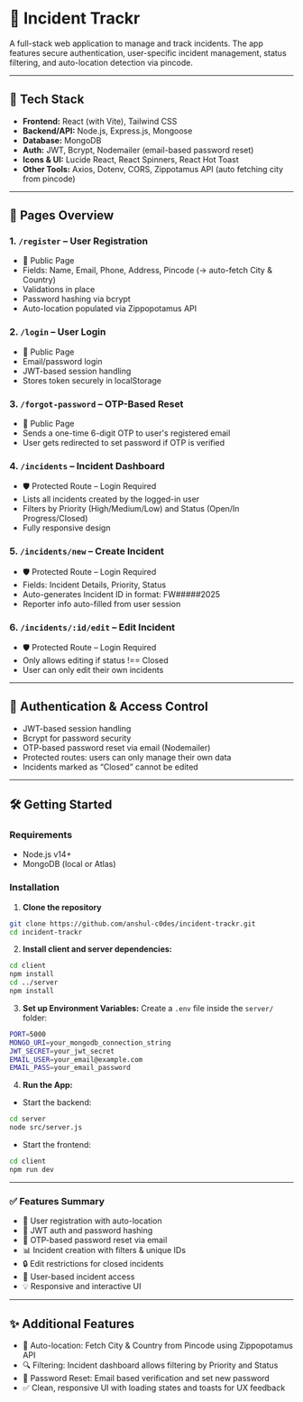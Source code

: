 # 🚨 Incident Trackr

A full-stack web application to manage and track incidents. The app features secure authentication, user-specific incident management, status filtering, and auto-location detection via pincode.

---

## 🚀 Tech Stack
- **Frontend:** React (with Vite), Tailwind CSS
- **Backend/API:** Node.js, Express.js, Mongoose
- **Database:** MongoDB
- **Auth:** JWT, Bcrypt, Nodemailer (email-based password reset)
- **Icons & UI:** Lucide React, React Spinners, React Hot Toast
- **Other Tools:** Axios, Dotenv, CORS, Zippotamus API (auto fetching city from pincode)


---

## 📁 Pages Overview

### 1. `/register` – User Registration
- 🔐 Public Page
- Fields: Name, Email, Phone, Address, Pincode (→ auto-fetch City & Country)
- Validations in place
- Password hashing via bcrypt
- Auto-location populated via Zippopotamus API

### 2. `/login` – User Login
- 🔐 Public Page
- Email/password login
- JWT-based session handling
- Stores token securely in localStorage

### 3. `/forgot-password` – OTP-Based Reset
- 🔐 Public Page
- Sends a one-time 6-digit OTP to user's registered email
- User gets redirected to set password if OTP is verified

### 4. `/incidents` – Incident Dashboard
- 🛡️ Protected Route – Login Required
- Lists all incidents created by the logged-in user
- Filters by Priority (High/Medium/Low) and Status (Open/In Progress/Closed)
- Fully responsive design

### 5. `/incidents/new` – Create Incident
- 🛡️ Protected Route – Login Required
- Fields: Incident Details, Priority, Status
- Auto-generates Incident ID in format: FW#####2025
- Reporter info auto-filled from user session

### 6. `/incidents/:id/edit` – Edit Incident
- 🛡️ Protected Route – Login Required
- Only allows editing if status !== Closed
- User can only edit their own incidents

---

## 🔐 Authentication & Access Control
- JWT-based session handling
- Bcrypt for password security
- OTP-based password reset via email (Nodemailer)
- Protected routes: users can only manage their own data
- Incidents marked as “Closed” cannot be edited

---

## 🛠️ Getting Started

### Requirements
- Node.js v14+
- MongoDB (local or Atlas)

### Installation
1. **Clone the repository**
```bash
git clone https://github.com/anshul-c0des/incident-trackr.git
cd incident-trackr
```

2. **Install client and server dependencies:**
```bash
cd client
npm install
cd ../server
npm install
```

3. **Set up Environment Variables:**
   Create a `.env` file inside the `server/` folder:
```bash
PORT=5000
MONGO_URI=your_mongodb_connection_string
JWT_SECRET=your_jwt_secret
EMAIL_USER=your_email@example.com
EMAIL_PASS=your_email_password
```

4. **Run the App:**
- Start the backend:
```bash
cd server
node src/server.js
```
- Start the frontend:
```bash
cd client
npm run dev
```

---

### ✅ Features Summary

- 📝 User registration with auto-location
- 🔐 JWT auth and password hashing
- 📧 OTP-based password reset via email
- 📊 Incident creation with filters & unique IDs
- 🔒 Edit restrictions for closed incidents
- 👤 User-based incident access
- 💡 Responsive and interactive UI

- ---

## ✨ Additional Features

- 🧭 Auto-location: Fetch City & Country from Pincode using Zippopotamus API
- 🔍 Filtering: Incident dashboard allows filtering by Priority and Status
- 🔑 Password Reset: Email based verification and set new password
- ✅ Clean, responsive UI with loading states and toasts for UX feedback
